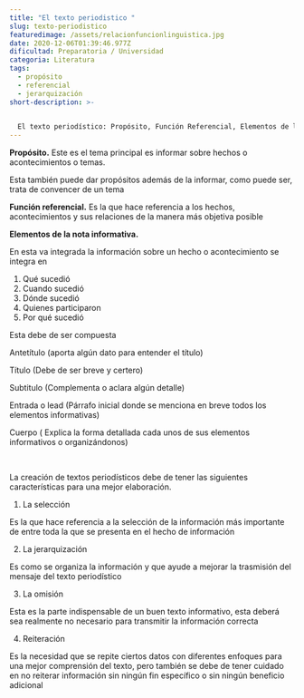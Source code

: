 ```yaml
---
title: "El texto periodistico "
slug: texto-periodistico
featuredimage: /assets/relacionfuncionlinguistica.jpg
date: 2020-12-06T01:39:46.977Z
dificultad: Preparatoria / Universidad
categoria: Literatura
tags:
  - propósito
  - referencial
  - jerarquización
short-description: >-
  

  El texto periodístico: Propósito, Función Referencial, Elementos de la nota informativa, La selección, Jerarquización, omisión y reiteración de la información
---
```



**Propósito.** Este es el tema principal es informar sobre hechos o acontecimientos o temas.

Esta también puede dar propósitos además de la informar, como puede ser, trata de convencer de un tema 

**Función referencial.** Es la que hace referencia a los hechos, acontecimientos y sus relaciones de la manera más objetiva posible  

**Elementos de la nota informativa.** 

En esta va integrada la información sobre un hecho o acontecimiento se integra en 

1. Qué sucedió 
2. Cuando sucedió 
3. Dónde sucedió 
4. Quienes participaron 
5. Por qué sucedió 

Esta debe de ser compuesta

Antetítulo (aporta algún dato para entender el título)

Título (Debe de ser breve y certero)

Subtitulo (Complementa o aclara algún detalle)

Entrada o lead (Párrafo inicial donde se menciona en breve todos los elementos informativas)

Cuerpo ( Explica la forma detallada cada unos de sus elementos informativos o organizándonos)

 

La creación de textos periodísticos debe de tener las siguientes características para una mejor elaboración.

1. La selección 

Es la que hace referencia a la selección de la información más importante de entre toda la que se presenta en el hecho de información 

2. La jerarquización 

Es como se organiza la información y que ayude a mejorar la trasmisión del mensaje del texto periodístico  

3. La omisión

Esta es la parte indispensable de un buen texto informativo, esta deberá sea realmente no necesario para transmitir la información correcta  

4. Reiteración

Es la necesidad que se repite ciertos datos con diferentes enfoques para una mejor comprensión del texto, pero también se debe de tener cuidado en no reiterar información sin ningún fin específico o sin ningún beneficio adicional